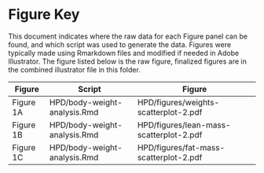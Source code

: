 Figure Key
============

This document indicates where the raw data for each Figure panel can be found, and which script was used to generate the data.  Figures were typically made using Rmarkdown files and modified if needed in Adobe Illustrator.  The figure listed below is the raw figure, finalized figures are in the combined illustrator file in this folder.

| Figure | Script | Figure |
|--------|--------|--------|
| Figure 1A | HPD/body-weight-analysis.Rmd  |  HPD/figures/weights-scatterplot-2.pdf  |
| Figure 1B | HPD/body-weight-analysis.Rmd  |  HPD/figures/lean-mass-scatterplot-2.pdf  |
| Figure 1C | HPD/body-weight-analysis.Rmd  |  HPD/figures/fat-mass-scatterplot-2.pdf  |
